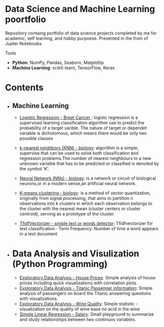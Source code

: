 # Data Science and Machine Learning poortfolio
Repository containg portfolio of data science projects completed by me for academic, self learning, and hobby purpoese.
Presented in the from of Jupter Notebooks.

Tools

* **Python**: NumPy, Pandas, Seaborn, Matplotlip
* **Machine Learning**: scikit-learn, TensorFlow, Keras

# Contents
  *  ## Machine Learning
     * [Logistic Regression - Breat Cancer ](https://github.com/doowilliams/data_science_poortfolio/blob/main/Breat_Cancer.ipynb): logistc regression is a supervised learning classification algorithm use to predict the probability of a target varible. The nature of target or dependet variable is dichotomous, which means there would be only two possible classes
       
     * [k-nearest neighbors (KNN) -  biology](https://github.com/doowilliams/data_science_poortfolio/blob/main/Iris%20KNN.ipynb): algorithm is a simple, supervise that can be used to solve both classification and regression problems.The number of nearest neighbours to a new unknown variable that has to be predicted or classified is denoted by the symbol ‘K’.
     
     * [Neural Network (NNs) -  biology](https://github.com/doowilliams/data_science_poortfolio/blob/main/Neural_Network_Irises_.ipynb): is a network or circuit of biological neurons,or in a modern sense,an artificial neural network.
     
     * [K-means clustering -  biology](https://github.com/doowilliams/data_science_poortfolio/blob/main/K-mean%20Iris%20(unsupervised).ipynb): is a method of vector quantization, originally from signal processing, that aims to partition n observations into k clusters in which each observation belongs to the cluster with the nearest mean (cluster centers or cluster centroid), serving as a prototype of the cluster.
     * [ TfidfVectorizer - smiple text or words detector](https://github.com/doowilliams/data_science_poortfolio/blob/main/Building_a_simple_NLP_Spam_and_Harm_Dectector.ipynb): Tfidfvectorizer for text classification · Term Frequency: Number of time a word appears in a text document

 * # Data Analysis and Visulization (Python Programming)
  
     * [Exploratory Data Analysis - House Prices](https://github.com/doowilliams/data_science_poortfolio/blob/main/Boston%20house%20prices%20Liner%20Regression.ipynb): Simple analysis of house prices including quick visualizations with correlation plots.
     * [Exploratory Data Analysis - Titanic Passenger information](https://github.com/doowilliams/data_science_poortfolio/blob/main/titanic.ipynb): Simple analysis of passengers on board the Titanic answering questions with visualizations.
     * [Exploratory Data Analysis - Wine Quality](https://github.com/doowilliams/data_science_poortfolio/blob/main/Wine%20Quality%20(Statistic%20-%20Visualization%20EDA).ipynb): Simple statistic - visualization on the quality of wine base no acid in the wine 
     * [Simple Linear Regression - Salary](https://github.com/doowilliams/data_science_poortfolio/blob/main/Linear%20Regression-%20Finance.ipynb): Small playground to summarize and study relationships between two continuos variables.
      
   
   
